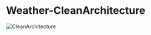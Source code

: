 # Weather-CleanArchitecture

![CleanArchitecture](https://github.com/mohamadelagamal/Weather-Clean-Architecture/assets/86564639/7f3b8b89-e049-456c-9a1c-fdfb6ce16263)
